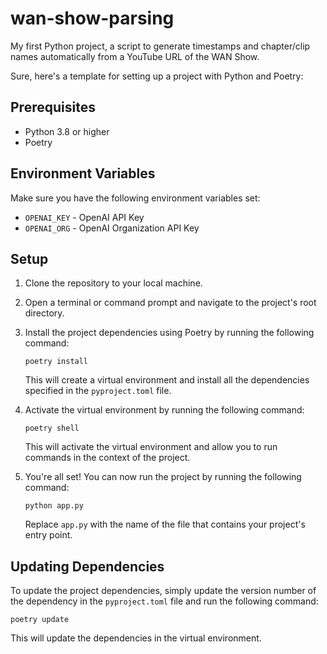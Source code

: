 # wan-show-parsing

My first Python project, a script to generate timestamps and chapter/clip names automatically from a YouTube URL of the WAN Show.

Sure, here's a template for setting up a project with Python and Poetry:

## Prerequisites

- Python 3.8 or higher
- Poetry

## Environment Variables

Make sure you have the following environment variables set:

- `OPENAI_KEY` - OpenAI API Key
- `OPENAI_ORG` - OpenAI Organization API Key

## Setup

1. Clone the repository to your local machine.

2. Open a terminal or command prompt and navigate to the project's root directory.

3. Install the project dependencies using Poetry by running the following command:

   ```shell
   poetry install
   ```

   This will create a virtual environment and install all the dependencies specified in the `pyproject.toml` file.

4. Activate the virtual environment by running the following command:

   ```shell
   poetry shell
   ```

   This will activate the virtual environment and allow you to run commands in the context of the project.

5. You're all set! You can now run the project by running the following command:

   ```shell
   python app.py
   ```

   Replace `app.py` with the name of the file that contains your project's entry point.

## Updating Dependencies

To update the project dependencies, simply update the version number of the dependency in the `pyproject.toml` file and run the following command:

```shell
poetry update
```

This will update the dependencies in the virtual environment.
